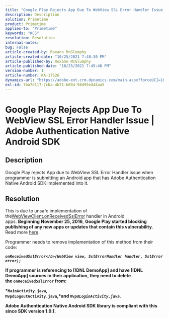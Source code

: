 ```yaml
---
title: "Google Play Rejects App Due To WebView SSL Error Handler Issue | Adobe Authentication Native Android SDK"
description: Description
solution: Primetime
product: Primetime
applies-to: "Primetime"
keywords: "KCS"
resolution: Resolution
internal-notes: 
bug: False
article-created-by: Roxann McGlumphy
article-created-date: "10/25/2021 7:48:30 PM"
article-published-by: Roxann McGlumphy
article-published-date: "10/25/2021 7:49:46 PM"
version-number: 1
article-number: KA-17526
dynamics-url: "https://adobe-ent.crm.dynamics.com/main.aspx?forceUCI=1&pagetype=entityrecord&etn=knowledgearticle&id=cd131085-cc35-ec11-b6e6-000d3a3485ea"
exl-id: 7ba7d117-7cba-4b71-b694-98d95e444aa5
---
```

# Google Play Rejects App Due To WebView SSL Error Handler Issue | Adobe Authentication Native Android SDK

## Description

Google Play rejects App due to WebView SSL Error Handler issue when programmer is submitting an Android app that has Adobe Authentication Native Android SDK implemented into it.

## Resolution


This is due to unsafe implementation of the[WebViewClient.onReceivedSslError](https://developer.android.com/reference/android/webkit/WebViewClient.html#onReceivedSslError%28android.webkit.WebView,%20android.webkit.SslErrorHandler,%20android.net.http.SslError%29) handler in Android apps. <b>Beginning</b> <b>November 25, 2016</b>, <b>Google Play started blocking publishing of any new apps or updates that contain this vulnerability</b>. Read more [here](https://support.google.com/faqs/answer/7071387?hl=en).

Programmer needs to remove implementation of this method from their code:

<b>*`onReceivedSslError</b>(WebView view, SslErrorHandler handler, SslError error);`*

If programmer is referencing to [!DNL DemoApp] and have [!DNL DemoApp] sources in their application, they need to delete the <b>`onReceivedSslError` </b>from:

*`MainActivity.java`, `MvpdLogoutActivity.java`,*and *`MvpdLoginActivity.java`.*

Adobe Authentication Native Android SDK library is compliant with this since SDK version 1.9.1.
